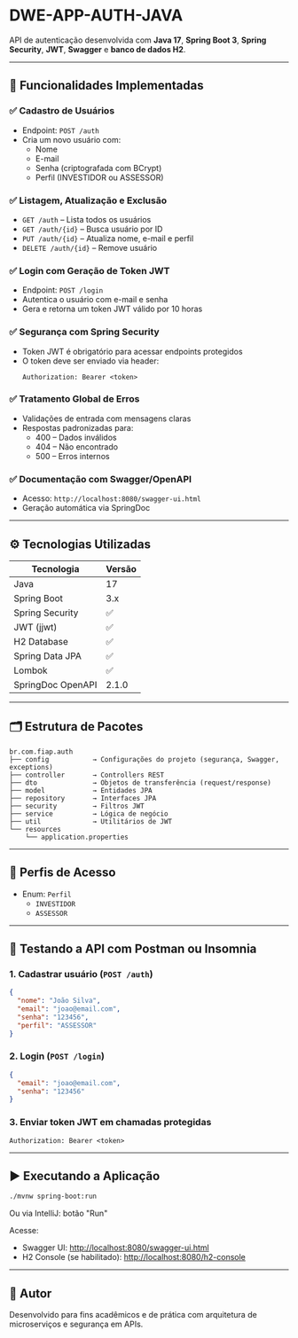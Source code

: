 # DWE-APP-AUTH-JAVA

API de autenticação desenvolvida com **Java 17**, **Spring Boot 3**, **Spring Security**, **JWT**, **Swagger** e **banco de dados H2**.

---

## 📌 Funcionalidades Implementadas

### ✅ Cadastro de Usuários
- Endpoint: `POST /auth`
- Cria um novo usuário com:
  - Nome
  - E-mail
  - Senha (criptografada com BCrypt)
  - Perfil (INVESTIDOR ou ASSESSOR)

### ✅ Listagem, Atualização e Exclusão
- `GET /auth` – Lista todos os usuários
- `GET /auth/{id}` – Busca usuário por ID
- `PUT /auth/{id}` – Atualiza nome, e-mail e perfil
- `DELETE /auth/{id}` – Remove usuário

### ✅ Login com Geração de Token JWT
- Endpoint: `POST /login`
- Autentica o usuário com e-mail e senha
- Gera e retorna um token JWT válido por 10 horas

### ✅ Segurança com Spring Security
- Token JWT é obrigatório para acessar endpoints protegidos
- O token deve ser enviado via header:
  ```
  Authorization: Bearer <token>
  ```

### ✅ Tratamento Global de Erros
- Validações de entrada com mensagens claras
- Respostas padronizadas para:
  - 400 – Dados inválidos
  - 404 – Não encontrado
  - 500 – Erros internos

### ✅ Documentação com Swagger/OpenAPI
- Acesso: `http://localhost:8080/swagger-ui.html`
- Geração automática via SpringDoc

---

## ⚙️ Tecnologias Utilizadas

| Tecnologia        | Versão         |
|-------------------|----------------|
| Java              | 17             |
| Spring Boot       | 3.x            |
| Spring Security   | ✅              |
| JWT (jjwt)        | ✅              |
| H2 Database       | ✅              |
| Spring Data JPA   | ✅              |
| Lombok            | ✅              |
| SpringDoc OpenAPI | 2.1.0          |

---

## 🗂️ Estrutura de Pacotes

```
br.com.fiap.auth
├── config           → Configurações do projeto (segurança, Swagger, exceptions)
├── controller       → Controllers REST
├── dto              → Objetos de transferência (request/response)
├── model            → Entidades JPA
├── repository       → Interfaces JPA
├── security         → Filtros JWT
├── service          → Lógica de negócio
├── util             → Utilitários de JWT
└── resources
    └── application.properties
```

---

## 🔐 Perfis de Acesso

- Enum: `Perfil`
  - `INVESTIDOR`
  - `ASSESSOR`

---

## 🧪 Testando a API com Postman ou Insomnia

### 1. Cadastrar usuário (`POST /auth`)
```json
{
  "nome": "João Silva",
  "email": "joao@email.com",
  "senha": "123456",
  "perfil": "ASSESSOR"
}
```

### 2. Login (`POST /login`)
```json
{
  "email": "joao@email.com",
  "senha": "123456"
}
```

### 3. Enviar token JWT em chamadas protegidas
```
Authorization: Bearer <token>
```

---

## ▶️ Executando a Aplicação

```bash
./mvnw spring-boot:run
```

Ou via IntelliJ: botão "Run"

Acesse:
- Swagger UI: [http://localhost:8080/swagger-ui.html](http://localhost:8080/swagger-ui.html)
- H2 Console (se habilitado): [http://localhost:8080/h2-console](http://localhost:8080/h2-console)

---

## 🧠 Autor

Desenvolvido para fins acadêmicos e de prática com arquitetura de microserviços e segurança em APIs.